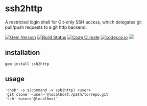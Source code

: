 # ssh2http

A restricted login shell for Git-only SSH access,
which delegates git pull/push requests to a git http backend.

[![Gem Version](https://badge.fury.io/rb/ssh2http.svg)](https://badge.fury.io/rb/ssh2http)
[![Build Status](https://travis-ci.org/pmq20/ssh2http.svg)](https://travis-ci.org/pmq20/ssh2http)
[![Code Climate](https://codeclimate.com/github/pmq20/ssh2http/badges/gpa.svg)](https://codeclimate.com/github/pmq20/ssh2http)
[![codecov.io](https://codecov.io/github/pmq20/ssh2http/coverage.svg?branch=master)](https://codecov.io/github/pmq20/ssh2http?branch=master)
[![](http://inch-ci.org/github/pmq20/ssh2http.svg?branch=master)](http://inch-ci.org/github/pmq20/ssh2http?branch=master)


## installation

    gem install ssh2http

## usage

    'chsh' -s $(command -v ssh2http) <user>
    'git clone' <user>`@localhost:/path/to/repo.git`
    'ssh' <user>`@localhost`
